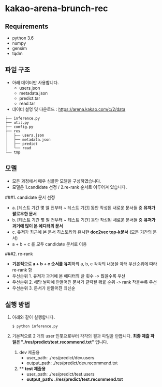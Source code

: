 # kakao-arena-brunch-rec

## Requirements
- python 3.6
- numpy
- gensim
- tqdm

## 파일 구조
- 아래 데이터만 사용합니다.
   - users.json
   - metadata.json
   - predict.tar
   - read.tar
- 데이터 설명 및 다운로드 : https://arena.kakao.com/c/2/data

~~~
├── inference.py
├── util.py
├── config.py
├── res
│   ├── users.json
│   ├── metadata.json
│   ├── predict
│   └── read
└── tmp
~~~

## 모델
- 모든 과정에서 매우 심플한 모델을 구성하였습니다.
- 모델은 1.candidate 선정 / 2.re-rank 순서로 이루어져 있습니다.

###1. candidate 문서 선정 
- a. [테스트 기간 몇 일 전부터 ~ 테스트 기간] 동안 작성된 새로운 문서들 중 **유저가 팔로우한 문서**
- b. [테스트 기간 몇 일 전부터 ~ 테스트 기간] 동안 작성된 새로운 문서들 중 **유저가 과거에 많이 본 에디터의 문서**
- c. 유저가 최근에 본 문서 히스토리와 유사한 **doc2vec top-k문서** (모든 기간의 문서)
- a + b + c 를 모두 candidate 문서로 이용

###2. re-rank
- **기본적으로 a + b + c 순서를 유지**하되 a, b, c 각각의 내용을 아래 우선순위에 따라 re-rank 함 
- 우선순위 1. 유저가 과거에 본 에디터의 글 횟수 -> 많을수록 우선
- 우선순위 2. 해당 날짜에 만들어진 문서가 클릭될 확률 순위 -> rank 작을수록 우선
- 우선순위 3. 문서가 만들어진 최신순



## 실행 방법
1. 아래와 같이 실행합니다.

	~~~
	$ python inference.py
	~~~

2. 기본적으로 2 개의 user 인풋으로부터 각각의 결과 파일을 만듭니다. **최종 제출 파일은 "./res/predict/test.recommend.txt"** 입니다.
   1. dev 제출용
      - user_path: ./res/predict/dev.users
      - output_path: ./res/predict/dev.recommend.txt
   2. ** **test 제출용**
      - user_path: ./res/predict/test.users
      - **output_path: ./res/predict/test.recommend.txt**
